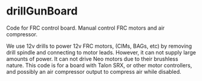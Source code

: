 # drillGunBoard

Code for FRC control board. Manual control FRC motors and air compressor.

We use 12v drills to power 12v FRC motors, (CIMs, BAGs, etc) by removing drill spindle and connecting to motor leads. However, it can not supply large amounts of power. It can not drive Neo motors due to their brushless nature. This code is for a board with Talon SRX, or other motor controllers, and possibly an air compressor output to compress air while disabled.
